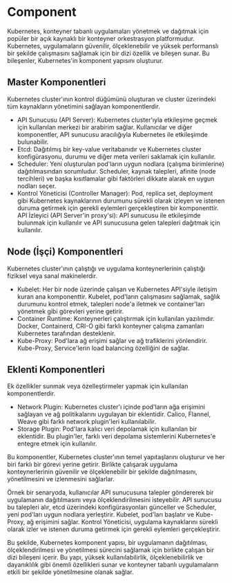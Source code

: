 # Component

Kubernetes, konteyner tabanlı uygulamaları yönetmek ve dağıtmak için popüler bir açık kaynaklı bir konteyner orkestrasyon platformudur. Kubernetes, uygulamaların güvenilir, ölçeklenebilir ve yüksek performanslı bir şekilde çalışmasını sağlamak için bir dizi özellik ve bileşen sunar. Bu bileşenler, Kubernetes'in komponent yapısını oluşturur.

## Master Komponentleri

Kubernetes cluster'ının kontrol düğümünü oluşturan ve cluster üzerindeki tüm kaynakların yönetimini sağlayan komponentlerdir.

- API Sunucusu (API Server): Kubernetes cluster'ıyla etkileşime geçmek için kullanılan merkezi bir arabirim sağlar. Kullanıcılar ve diğer komponentler, API sunucusu aracılığıyla Kubernetes ile etkileşimde bulunabilir.
- Etcd: Dağıtılmış bir key-value veritabanıdır ve Kubernetes cluster konfigürasyonu, durumu ve diğer meta verileri saklamak için kullanılır.
- Scheduler: Yeni oluşturulan pod'ların uygun nodlara (çalışma birimlerine) dağıtılmasından sorumludur. Scheduler, kaynak talepleri, afinite (node tercihleri) ve başka kısıtlamalar gibi faktörleri dikkate alarak en uygun nodları seçer.
- Kontrol Yöneticisi (Controller Manager): Pod, replica set, deployment gibi Kubernetes kaynaklarının durumunu sürekli olarak izleyen ve istenen duruma getirmek için gerekli eylemleri gerçekleştiren bir komponenttir.
  API İzleyici (API Server'in proxy'si): API sunucusu ile etkileşimde bulunmak için kullanılır ve API sunucusuna gelen talepleri dağıtmak için kullanılır.

## Node (İşçi) Komponentleri

Kubernetes cluster'ının çalıştığı ve uygulama konteynerlerinin çalıştığı fiziksel veya sanal makinelerdir.

- Kubelet: Her bir node üzerinde çalışan ve Kubernetes API'siyle iletişim kuran ana komponenttir. Kubelet, pod'ların çalışmasını sağlamak, sağlık durumunu kontrol etmek, talepleri node'a iletmek ve container'ları yönetmek gibi görevleri yerine getirir.
- Container Runtime: Konteynerleri çalıştırmak için kullanılan yazılımdır. Docker, Containerd, CRI-O gibi farklı konteyner çalışma zamanları Kubernetes tarafından desteklenir.
- Kube-Proxy: Pod'lara ağ erişimi sağlar ve ağ trafiklerini yönlendirir. Kube-Proxy, Service'lerin load balancing özelliğini de sağlar.

## Eklenti Komponentleri

Ek özellikler sunmak veya özelleştirmeler yapmak için kullanılan komponentlerdir.

- Network Plugin: Kubernetes cluster'ı içinde pod'ların ağa erişimini sağlayan ve ağ politikalarını uygulayan bir eklentidir. Calico, Flannel, Weave
  gibi farklı network plugin'leri kullanılabilir.
- Storage Plugin: Pod'lara kalıcı veri depolamak için kullanılan bir eklentidir. Bu plugin'ler, farklı veri depolama sistemlerini Kubernetes'e entegre etmek için kullanılır.

Bu komponentler, Kubernetes cluster'ının temel yapıtaşlarını oluşturur ve her biri farklı bir görevi yerine getirir. Birlikte çalışarak uygulama konteynerlerinin güvenilir ve ölçeklenebilir bir şekilde dağıtılmasını, yönetilmesini ve izlenmesini sağlarlar.

Örnek bir senaryoda, kullanıcılar API sunucusuna talepler göndererek bir uygulamanın dağıtılmasını veya ölçeklendirilmesini isteyebilir. API sunucusu bu talepleri alır, etcd üzerindeki konfigürasyonları günceller ve Scheduler, yeni pod'ları uygun nodlara yerleştirir. Kubelet, pod'ları başlatır ve Kube-Proxy, ağ erişimini sağlar. Kontrol Yöneticisi, uygulama kaynaklarını sürekli olarak izler ve istenen duruma getirmek için gerekli eylemleri gerçekleştirir.

Bu şekilde, Kubernetes komponent yapısı, bir uygulamanın dağıtılması, ölçeklendirilmesi ve yönetilmesi sürecini sağlamak için birlikte çalışan bir dizi bileşeni içerir. Bu yapı, yüksek kullanılabilirlik, ölçeklenebilirlik ve dayanıklılık gibi önemli özellikleri sunar ve konteyner tabanlı uygulamaların etkili bir şekilde yönetilmesine olanak sağlar.
